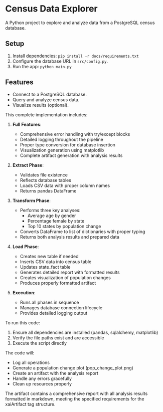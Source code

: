 # Census Data Explorer

A Python project to explore and analyze data from a PostgreSQL census database.

## Setup
1. Install dependencies: `pip install -r docs/requirements.txt`
2. Configure the database URL in `src/config.py`.
3. Run the app: `python main.py`

## Features
- Connect to a PostgreSQL database.
- Query and analyze census data.
- Visualize results (optional).




This complete implementation includes:

1. **Full Features**:
   - Comprehensive error handling with try/except blocks
   - Detailed logging throughout the pipeline
   - Proper type conversion for database insertion
   - Visualization generation using matplotlib
   - Complete artifact generation with analysis results

2. **Extract Phase**:
   - Validates file existence
   - Reflects database tables
   - Loads CSV data with proper column names
   - Returns pandas DataFrame

3. **Transform Phase**:
   - Performs three key analyses:
     - Average age by gender
     - Percentage female by state
     - Top 10 states by population change
   - Converts DataFrame to list of dictionaries with proper typing
   - Returns both analysis results and prepared data

4. **Load Phase**:
   - Creates new table if needed
   - Inserts CSV data into census table
   - Updates state_fact table
   - Generates detailed report with formatted results
   - Creates visualization of population changes
   - Produces properly formatted artifact

5. **Execution**:
   - Runs all phases in sequence
   - Manages database connection lifecycle
   - Provides detailed logging output

To run this code:
1. Ensure all dependencies are installed (pandas, sqlalchemy, matplotlib)
2. Verify the file paths exist and are accessible
3. Execute the script directly

The code will:
- Log all operations
- Generate a population change plot (pop_change_plot.png)
- Create an artifact with the analysis report
- Handle any errors gracefully
- Clean up resources properly

The artifact contains a comprehensive report with all analysis results formatted in markdown, meeting the specified requirements for the xaiArtifact tag structure.
